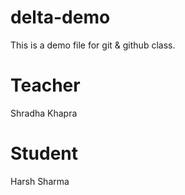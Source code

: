 # delta-demo
This is a demo file for git &amp; github class.

# Teacher
Shradha Khapra

# Student 
Harsh Sharma